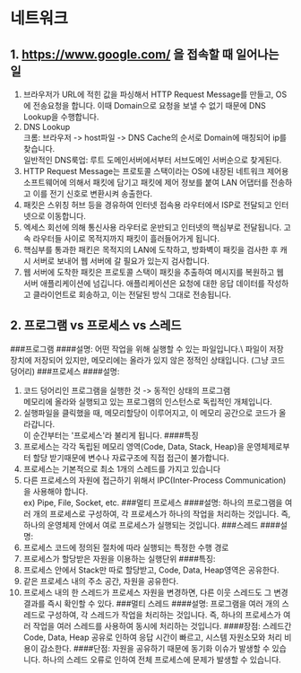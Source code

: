 # 네트워크
## 1. https://www.google.com/ 을 접속할 때 일어나는 일
1. 브라우저가 URL에 적힌 값을 파싱해서 HTTP Request Message를 만들고, OS에 전송요청을 합니다. 이때 Domain으로 요청을 보낼 수 없기 때문에 DNS Lookup을 수행합니다.
2. DNS Lookup\
크롬: 브라우저 -> host파일 -> DNS Cache의 순서로 Domain에 매칭되어 ip를 찾습니다.\
일반적인 DNS룩업: 루트 도메인서버에서부터 서브도메인 서버순으로 찾게된다.
3. HTTP Request Message는 프로토콜 스택이라는 OS에 내장된 네트워크 제어용 소프트웨어에 의해서 패킷에 담기고 패킷에 제어 정보를 붙여 LAN 어댑터를 전송하고 이를 전기 신호로 변환시켜 송출한다.
4. 패킷은 스위칭 허브 등을 경유하여 인터넷 접속용 라우터에서 ISP로 전달되고 인터넷으로 이동합니다.
5. 엑세스 회선에 의해 통신사용 라우터로 운반되고 인터넷의 핵심부로 전달됩니다. 고속 라우터들 사이로 목적지까지 패킷이 흘러들어가게 됩니다.
6. 핵심부를 통과한 패킨은 목적지의 LAN에 도착하고, 방화벽이 패킷을 검사한 후 캐시 서버로 보내어 웹 서버에 갈 필요가 있는지 검사합니다.
7. 웹 서버에 도착한 패킷은 프로토콜 스택이 패킷을 추출하여 메시지를 복원하고 웹 서버 애플리케이션에 넘깁니다. 애플리케이션은 요청에 대한 응답 데이터를 작성하고 클라이언트로 회송하고, 이는 전달된 방식 그대로 전송됩니다.

## 2. 프로그램 vs 프로세스 vs 스레드
###프로그램
####설명: 
어떤 작업을 위해 실행할 수 있는 파일입니다.\ 파일이 저장 장치에 저장되어 있지만, 메모리에는 올라가 있지 않은 정적인 상태입니다. (그냥 코드 덩어리)
###프로세스
####설명:
1. 코드 덩어리인 프로그램을 실행한 것 -> 동적인 상태의 프로그램\
   메모리에 올라와 실행되고 있는 프로그램의 인스턴스로 독립적인 개체입니다. 
2. 실행파일을 클릭했을 때, 메모리할당이 이루어지고, 이 메모리 공간으로 코드가 올라갑니다.\
   이 순간부터는 '프로세스'라 불리게 됩니다.
####특징
1. 프로세스는 각각 독립된 메모리 영역(Code, Data, Stack, Heap)을 운영체제로부터 할당 받기때문에 변수나 자료구조에 직접 접근이 불가합니다.
2. 프로세스는 기본적으로 최소 1개의 스레드를 가지고 있습니다
3. 다른 프로세스의 자원에 접근하기 위해서 IPC(Inter-Process Communication)을 사용해야 합니다.\
ex) Pipe, File, Socket, etc.
###멀티 프로세스
####설명:
하나의 프로그램을 여러 개의 프로세스로 구성하여, 각 프로세스가 하나의 작업을 처리하는 것입니다. 즉, 하나의 운영체제 안에서 여로 프로세스가 실행되는 것입니다.
###스레드
####설명:
1. 프로세스 코드에 정의된 절차에 따라 실행되는 특정한 수행 경로
2. 프로세스가 할당받은 자원을 이용하는 실행단위
####특징:
1. 프로세스 안에서 Stack만 따로 할당받고, Code, Data, Heap영역은 공유한다.
2. 같은 프로세스 내의 주소 공간, 자원을 공유한다.
3. 프로세스 내의 한 스레드가 프로세스 자원을 변경하면, 다른 이웃 스레드도 그 변경 결과를 즉시 확인할 수 있다.
###멀티 스레드
####설명:
프로그램을 여러 개의 스레드로 구성하여, 각 스레드가 작업을 처리하는 것입니다. 즉, 하나의 프로세스가 여러 작업을 여러 스레드를 사용하여 동시에 처리하는 것입니다.
####장점:
스레드간 Code, Data, Heap 공유로 인하여 응답 시간이 빠르고, 시스템 자원소모와 처리 비용이 감소한다.
####단점:
자원을 공유하기 때문에 동기화 이슈가 발생할 수 있습니다. 하나의 스레드 오류로 인하여 전체 프로세스에 문제가 발생할 수 있습니다.
